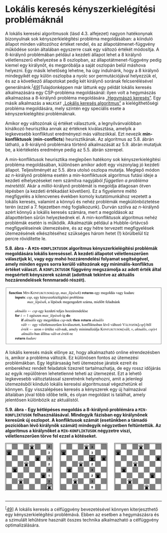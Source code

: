 <?xml version="1.0" encoding="UTF-8" standalone="no"?>

<html xmlns="http://www.w3.org/1999/xhtml"><head><meta name="generator" content="DocBook XSL Stylesheets V1.76.1"/></head><body><div class="section" title="Lokális keresés kényszerkielégítési problémáknál"><div class="titlepage"><div><div><h1 class="title"><a id="id565361"/>Lokális keresés kényszerkielégítési problémáknál</h1></div></div></div><a id="ID_197_oldal"/><p>A lokális keresési algoritmusok (lásd 4.3. alfejezet) nagyon hatékonynak bizonyulnak sok kényszerkielégítési probléma megoldásában: a kiinduló állapot minden változóhoz értéket rendel, és az állapotátmenet-függvény működése során általában egyszerre csak egy változó értékét módosítja. A 8-királynő problémában például a kezdeti állapot lehet a 8 királynő véletlenszerű elhelyezése a 8 oszlopban, az állapotátmenet-függvény pedig kiemel egy királynőt, és megpróbálja a saját oszlopán belül máshova helyezni. Egy másik lehetőség lehetne, ha úgy indulnánk, hogy a 8 királynő mindegyikét egy külön oszlopba a nyolc sor permutációjával helyezzük el, és az  a következő állapotokat pedig két királynő sorának felcserélésével generálnánk.<sup>[<a id="id565369" href="#ftn.id565369" class="footnote">49</a>]</sup>Tulajdonképpen már láttunk egy példát lokális keresés alkalmazására egy CSP-probléma megoldásánál: ilyen volt a hegymászás alkalmazása a 8-királynő probléma megoldására <a class="xref" href="ch04s03.md#ID_155_oldal">„Hegymászó keresés”</a>. Egy másik alkalmazás a <code class="code">WALKSAT</code> <a class="xref" href="ch07s05.md#ID_278_oldal">„Lokális keresés algoritmus”</a> a kielégíthetőségi probléma megoldására, mely szintén egy speciális esete a kényszerkielégítési problémáknak.</p><p>Amikor egy változónak új értéket választunk, a legnyilvánvalóbban kínálkozó heurisztika annak az értéknek kiválasztása, amelyik a legkevesebb konfliktust eredményezi más változókkal. Ezt nevezik  <span class="strong"><strong>min-konfliktusok</strong></span> (<span class="strong"><strong>min-conflicts</strong></span>) heurisztikának. Az algoritmus az 5.8. ábrán látható, a 8-királynő problémára történő alkalmazását az 5.9. ábrán mutatjuk be, a kiértékelés eredménye pedig az 5.5. ábrán szerepel.</p><p>A min-konfliktusok heurisztika meglepően hatékony sok kényszerkielégítési probléma megoldásában, különösen amikor adott egy viszonylag jó kezdeti állapot. Teljesítményét az 5.5. ábra utolsó oszlopa mutatja. Meglepő módon az <span class="emphasis"><em>n</em></span>-királynő probléma esetén a min-konfliktusok algoritmus futási ideje a kezdeti elhelyezéseket nem számítva nagyjából <span class="emphasis"><em>független a probléma méretétől.</em></span> Akár a <span class="emphasis"><em>millió</em></span>-királynő problémát is megoldja átlagosan ötven lépésben (a kezdeti értékadást követően). Ez a figyelemre méltó megfigyelés a kilencvenes években komoly kutatómunkához vezetett a lokális keresés, valamint a könnyű és nehéz problémák megkülönböztetése terén (ezzel a 7. fejezetben még foglalkozunk). Durván szólva az <span class="emphasis"><em>n</em></span>-királynő azért könnyű a lokális keresés számára, mert a megoldások az állapottérben sűrűn helyezkednek el. A min-konfliktusok algoritmus nehéz problémák esetén is működik. Alkalmazták például a Hubble-űrtávcső megfigyeléseinek ütemezésére, és az egy hétre tervezett megfigyelések ütemezésének elkészítéséhez szükséges három hetet (!) körülbelül tíz percre rövidítette le.</p><div class="figure"><a id="id565415"/><p class="title"><strong>5.8. ábra - A <code class="code">MIN-KONFLIKTUSOK</code> algoritmus kényszerkielégítési problémák megoldására lokális kereséssel. A kezdeti állapotot véletlenszerűen választjuk ki, vagy egy mohó hozzárendelési folyamat segítségével, amely minden egyes sorra kerülő változónak egy minimális-konfliktus értéket választ. A <code class="code">KONFLIKTUSOK</code> függvény megszámolja az adott érték által megsértett kényszerek számát (adottnak tekintve az aktuális hozzárendelések fennmaradó részét).</strong></p><div class="figure-contents"><div class="mediaobject"><img src="kepek/05-08.png" alt="A MIN-KONFLIKTUSOK algoritmus kényszerkielégítési problémák megoldására lokális kereséssel. A kezdeti állapotot véletlenszerűen választjuk ki, vagy egy mohó hozzárendelési folyamat segítségével, amely minden egyes sorra kerülő változónak egy minimális-konfliktus értéket választ. A KONFLIKTUSOK függvény megszámolja az adott érték által megsértett kényszerek számát (adottnak tekintve az aktuális hozzárendelések fennmaradó részét)."/></div></div></div><p>A lokális keresés másik előnye az, hogy alkalmazható online elrendezésben is, amikor a probléma változik. Ez különösen fontos az ütemezési problémákban. Egy légitársaság heti ütemezése járatok ezreit és emberekhez rendelt feladatok tízezreit tartalmazhatja, de egy rossz időjárás az egyik repülőtéren lehetetlenné teheti az ütemezést. Ezt a lehető legkevesebb változtatással szeretnénk helyrehozni, amit a jelenlegi ütemezésből kiinduló lokális keresési algoritmussal végezhetünk el könnyen. Egy visszalépéses keresés a kényszerek egy új halmazával általában jóval több időbe telik, és olyan megoldást is találhat, amely jelentősen különbözik az aktuálistól.</p><div class="figure"><a id="id565434"/><p class="title"><strong>5.9. ábra - Egy kétlépéses megoldás a 8-királynő problémára a <code class="code">MIN-KONFLIKTUSOK</code> felhasználásával. Mindegyik fázisban egy királynőnek keresünk új oszlopot. A konfliktusok számát (esetünkben a támadó pozícióban lévő királynők számát) mindegyik négyzetben feltüntettük. Az algoritmus a királynőket a <code class="code">MIN-KONFLIKTUSOK</code> négyzetre viszi, véletlenszerűen törve fel ezzel a kötéseket.</strong></p><div class="figure-contents"><div class="mediaobject"><img src="kepek/05-09.png" alt="Egy kétlépéses megoldás a 8-királynő problémára a MIN-KONFLIKTUSOK felhasználásával. Mindegyik fázisban egy királynőnek keresünk új oszlopot. A konfliktusok számát (esetünkben a támadó pozícióban lévő királynők számát) mindegyik négyzetben feltüntettük. Az algoritmus a királynőket a MIN-KONFLIKTUSOK négyzetre viszi, véletlenszerűen törve fel ezzel a kötéseket."/></div></div></div><div class="footnotes"><br/><hr/><div class="footnote"><p class="footnote text"><sup>[<a id="ftn.id565369" href="#id565369" class="para">49</a>] </sup> A lokális keresés a célfüggvény bevezetésével könnyen kiterjeszthető egy kényszerkielégítési problémává. Ebben az esetben a hegymászásra és a szimulált lehűtésre használt összes technika alkalmazható a célfüggvény optimalizálására.</p></div></div></div></body></html>
